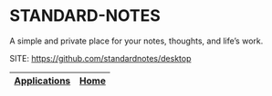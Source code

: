 # STANDARD-NOTES
 
 A simple and private place for your notes,
 thoughts, and life’s work.
 
 SITE: https://github.com/standardnotes/desktop

 | [Applications](https://portable-linux-apps.github.io/apps.html) | [Home](https://portable-linux-apps.github.io)
 | --- | --- |
